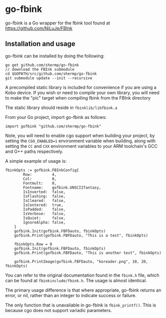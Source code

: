 # go-fbink
go-fbink is a Go wrapper for the fbink tool found at https://github.com/NiLuJe/FBInk

## Installation and usage
go-fbink can be installed by doing the following:
```
go get github.com/shermp/go-fbink
// download the FBInk submodule
cd $GOPATH/src/github.com/shermp/go-fbink
git submodule update --init --recursive
```
A precompiled static library is included for convenience if you are using a Kobo device. If you wish or need to compile your own library, you will need to make the "pic" target when compiling fbink from the FBInk directory

The static library should reside in `fbinklib/libfbink.a`

From your Go project, import go-fbink as follows:
```
import gofbink "github.com/shermp/go-fbink"
```
Note, you will need to enable cgo support when building your project, by setting the `CGO_ENABLED=1` environment variable when building, along with setting the `CC` and `CXX` environment variables to your ARM toolchain's GCC and G++ paths respectively.

A simple example of usage is:
```
fbinkOpts := gofbink.FBInkConfig{
		Row:         4,
		Col:         0,
		Fontmult:    0,
		Fontname:    gofbink.UNSCIIfantasy,
		IsInverted:  false,
		IsFlashing:  false,
		IsCleared:   false,
		IsCentered:  true,
		IsPadded:    false,
		IsVerbose:   false,
		IsQuiet:     false,
		IgnoreAlpha: false,
	}
	gofbink.Init(gofbink.FBFDauto, fbinkOpts)
	gofbink.Print(gofbink.FBFDauto, "This is a test", fbinkOpts)

	fbinkOpts.Row = 8
	gofbink.Init(gofbink.FBFDauto, fbinkOpts)
	gofbink.Print(gofbink.FBFDauto, "This is another test", fbinkOpts)

	gofbink.PrintImage(gofbink.FBFDauto, "koreader.png", 10, 20, fbinkOpts)
```
You can refer to the original documentation found in the `fbink.h` file, which can be found at `fbinkinclude/fbink.h`. The usage is almost identical.

The primary usage difference is that where appropriate, go-fbink returns an error, or nil, rather than an integer to indicate success or failure.

The only function that is unavailable in go-fbink is `fbink_printf()`. This is because cgo does not support variadic parameters.
